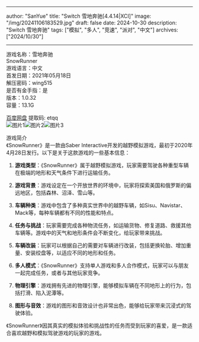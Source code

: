 
---
author: "SanYue"
title: "Switch 雪地奔驰[4.4.14|XCI]"
image: "/img/20241106183529.jpg"
draft: false
date: 2024-10-30
description: "Switch 雪地奔驰"
tags: ["模拟", "多人", "竞速", "派对", "中文"]
archives: ["2024/10/30"]

---

游戏名称：雪地奔驰   
SnowRunner    
游戏语言：中文  
首发日期：2021年05月18日  
解压密码：wing515  
是否有金手指：是  
版本：1.0.32   
容量：13.1G

[百度网盘](https://pan.baidu.com/s/1BuahhbcN5tag7nk9LVmE3g) 提取码: etqq  
![图片1](/img/6de608.jpg)![图片2](/img/88aadd.jpg)![图片3](/img/a05491.jpg)  

游戏简介  
《SnowRunner》是一款由Saber Interactive开发的越野模拟游戏，最初于2020年4月28日发行。以下是关于这款游戏的一些基本信息：

1. **游戏类型**：《SnowRunner》属于越野模拟游戏，玩家需要驾驶各种重型车辆在极端的地形和天气条件下进行运输任务。

2. **游戏背景**：游戏设定在一个开放世界的环境中，玩家将探索美国和俄罗斯的偏远地区，包括森林、沼泽、雪山等。

3. **车辆种类**：游戏中包含了多种真实世界中的越野车辆，如Sisu、Navistar、Mack等，每种车辆都有不同的性能和特点。

4. **任务与挑战**：玩家需要完成各种物流任务，如运输货物、修复道路、救援其他车辆等。游戏中的天气和地形条件会不断变化，给玩家带来挑战。

5. **车辆改装**：玩家可以根据自己的需要对车辆进行改装，包括更换轮胎、增加重量、安装绞盘等，以适应不同的地形和任务。

6. **多人模式**：《SnowRunner》支持单人游戏和多人合作模式，玩家可以与朋友一起完成任务，或者与其他玩家竞争。

7. **物理引擎**：游戏拥有先进的物理引擎，能够模拟车辆在不同地形上的行为，包括打滑、陷入泥潭等。

8. **图形与音效**：游戏的图形和音效设计也非常出色，能够给玩家带来沉浸式的驾驶体验。

《SnowRunner》因其真实的模拟体验和挑战性的任务而受到玩家的喜爱，是一款适合喜欢越野和模拟驾驶游戏的玩家的游戏。
